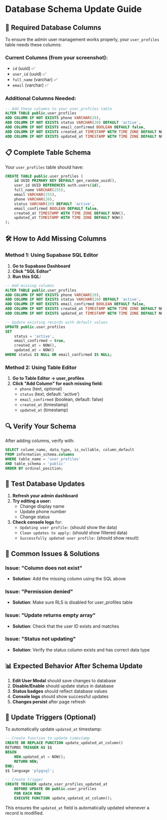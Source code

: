 # Database Schema Update Guide

## 🔧 **Required Database Columns**

To ensure the admin user management works properly, your `user_profiles` table needs these columns:

### **Current Columns (from your screenshot):**
- `id` (uuid) ✅
- `user_id` (uuid) ✅  
- `full_name` (varchar) ✅
- `email` (varchar) ✅

### **Additional Columns Needed:**

```sql
-- Add these columns to your user_profiles table
ALTER TABLE public.user_profiles 
ADD COLUMN IF NOT EXISTS phone VARCHAR(20),
ADD COLUMN IF NOT EXISTS status VARCHAR(20) DEFAULT 'active',
ADD COLUMN IF NOT EXISTS email_confirmed BOOLEAN DEFAULT false,
ADD COLUMN IF NOT EXISTS created_at TIMESTAMP WITH TIME ZONE DEFAULT NOW(),
ADD COLUMN IF NOT EXISTS updated_at TIMESTAMP WITH TIME ZONE DEFAULT NOW();
```

## 📋 **Complete Table Schema**

Your `user_profiles` table should have:

```sql
CREATE TABLE public.user_profiles (
    id UUID PRIMARY KEY DEFAULT gen_random_uuid(),
    user_id UUID REFERENCES auth.users(id),
    full_name VARCHAR(255),
    email VARCHAR(255),
    phone VARCHAR(20),
    status VARCHAR(20) DEFAULT 'active',
    email_confirmed BOOLEAN DEFAULT false,
    created_at TIMESTAMP WITH TIME ZONE DEFAULT NOW(),
    updated_at TIMESTAMP WITH TIME ZONE DEFAULT NOW()
);
```

## 🛠️ **How to Add Missing Columns**

### **Method 1: Using Supabase SQL Editor**

1. **Go to Supabase Dashboard**
2. **Click "SQL Editor"**
3. **Run this SQL:**

```sql
-- Add missing columns
ALTER TABLE public.user_profiles 
ADD COLUMN IF NOT EXISTS phone VARCHAR(20),
ADD COLUMN IF NOT EXISTS status VARCHAR(20) DEFAULT 'active',
ADD COLUMN IF NOT EXISTS email_confirmed BOOLEAN DEFAULT false,
ADD COLUMN IF NOT EXISTS created_at TIMESTAMP WITH TIME ZONE DEFAULT NOW(),
ADD COLUMN IF NOT EXISTS updated_at TIMESTAMP WITH TIME ZONE DEFAULT NOW();

-- Update existing records with default values
UPDATE public.user_profiles 
SET 
    status = 'active',
    email_confirmed = true,
    created_at = NOW(),
    updated_at = NOW()
WHERE status IS NULL OR email_confirmed IS NULL;
```

### **Method 2: Using Table Editor**

1. **Go to Table Editor → user_profiles**
2. **Click "Add Column" for each missing field:**
   - `phone` (text, optional)
   - `status` (text, default: 'active')
   - `email_confirmed` (boolean, default: false)
   - `created_at` (timestamp)
   - `updated_at` (timestamp)

## 🔍 **Verify Your Schema**

After adding columns, verify with:

```sql
SELECT column_name, data_type, is_nullable, column_default
FROM information_schema.columns 
WHERE table_name = 'user_profiles' 
AND table_schema = 'public'
ORDER BY ordinal_position;
```

## 🧪 **Test Database Updates**

1. **Refresh your admin dashboard**
2. **Try editing a user:**
   - Change display name
   - Update phone number
   - Change status
3. **Check console logs** for:
   - `Updating user profile:` (should show the data)
   - `Clean updates to apply:` (should show filtered data)
   - `Successfully updated user profile:` (should show result)

## 🚨 **Common Issues & Solutions**

### **Issue: "Column does not exist"**
- **Solution**: Add the missing column using the SQL above

### **Issue: "Permission denied"**
- **Solution**: Make sure RLS is disabled for user_profiles table

### **Issue: "Update returns empty array"**
- **Solution**: Check that the user ID exists and matches

### **Issue: "Status not updating"**
- **Solution**: Verify the status column exists and has correct data type

## 📊 **Expected Behavior After Schema Update**

1. **Edit User Modal** should save changes to database
2. **Disable/Enable** should update status in database
3. **Status badges** should reflect database values
4. **Console logs** should show successful updates
5. **Changes persist** after page refresh

## 🔄 **Update Triggers (Optional)**

To automatically update `updated_at` timestamp:

```sql
-- Create function to update timestamp
CREATE OR REPLACE FUNCTION update_updated_at_column()
RETURNS TRIGGER AS $$
BEGIN
    NEW.updated_at = NOW();
    RETURN NEW;
END;
$$ language 'plpgsql';

-- Create trigger
CREATE TRIGGER update_user_profiles_updated_at 
    BEFORE UPDATE ON public.user_profiles 
    FOR EACH ROW 
    EXECUTE FUNCTION update_updated_at_column();
```

This ensures the `updated_at` field is automatically updated whenever a record is modified.




